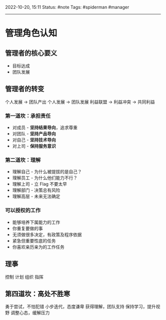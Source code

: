 2022-10-20, 15:11
Status: #note
Tags: #spiderman #manager

---

# 管理角色认知

## 管理者的核心要义

- 目标达成
- 团队发展

## 管理者的转变

个人发展 -> 团队产出
个人发展 -> 团队发展
利益联盟 -> 利益冲突 -> 共同利益

### 第一道坎：承担责任

- 对成员 - **坚持结果导向**，追求尊重
- 对团队 - **坚持产品导向**
- 对自己 - **坚持技术导向**
- 对上司 - **保持服务意识**

### 第二道坎：理解

- 理解自己 - 为什么被提拔的是自己？
- 理解员工 - 为什么他们能力不行？
- 理解上司 - 立 Flag 不要太早
- 理解部门 - 决策总有风险
- 理解高层 - 未来无法确定

### 可以授权的工作

- 能够培养下属能力的工作
- 你重复要做的事
- 无须做很多决定，有政策及程序依据
- 紧急但重要性底的任务
- 你喜欢亲历亲为的工作任务

## 理事

控制
计划
组织
指挥

## 第四道坎：高处不胜寒

勇于尝试，不怕犯错
小步迭代，态度谦卑
获得理解，团队支持
保持学习，提升视野
调整心态，缓解压力
